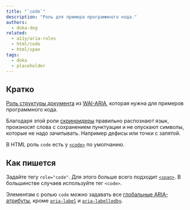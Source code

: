 ```yaml
---
title: "`code`"
description: "Роль для примера программного кода."
authors:
  - doka-dog
related:
  - a11y/aria-roles
  - html/code
  - html/span
tags:
  - doka
  - placeholder
---
```


## Кратко

[Роль структуры документа](/a11y/aria-roles/#roli-struktury-dokumenta) из [WAI-ARIA](/a11y/aria-intro/#specifikaciya), которая нужна для примеров программного кода.

Благодаря этой роли [скринридеры](/a11y/screenreaders/) правильно распознают язык, произносят слова с сохранением пунктуации и не опускают символы, которые не надо зачитывать. Например дефисы или точки с запятой.

В HTML роль `code` есть у [`<code>`](/html/code/) по умолчанию.

## Как пишется

Задайте тегу `role="code"`. Для этого больше всего подходит [`<span>`](/html/span/). В большинстве случаев используйте тег `<code>`.

Элементам с ролью `code` можно задавать все [глобальные ARIA-атрибуты](/a11y/aria-attrs/#globalnye-atributy), кроме [`aria-label`](/a11y/aria-label/) и [`aria-labelledby`](/a11y/aria-labelledby/).
